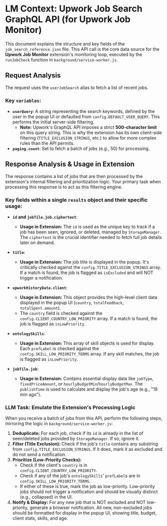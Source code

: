 # LM Context: Upwork Job Search GraphQL API (for Upwork Job Monitor)

This document explains the structure and key fields of the `job_search_reference.json` file. This API call is the core data source for the **Upwork Job Monitor** extension's monitoring loop, executed by the `runJobCheck` function in `background/service-worker.js`.

## Request Analysis

The request uses the `userJobSearch` alias to fetch a list of recent jobs.

### Key `variables`:

- **`userQuery`**: A string representing the search keywords, defined by the user in the popup UI or defaulted from `config.DEFAULT_USER_QUERY`. This performs the initial server-side filtering.
  - **Note:** Upwork's GraphQL API imposes a strict **500-character limit** on this query string. This is why the extension has its own client-side filtering (`TITLE_EXCLUSION_STRINGS`, etc.) to allow for more complex rules than the API permits.
- **`paging.count`**: Set to fetch a batch of jobs (e.g., 50) for processing.

## Response Analysis & Usage in Extension

The response contains a list of jobs that are then processed by the extension's internal filtering and prioritization logic. Your primary task when processing this response is to act as this filtering engine.

### Key fields within a single `results` object and their specific usage:

- **`id` and `jobTile.job.ciphertext`**:
  - **Usage in Extension:** The `id` is used as the unique key to track if a job has been seen, ignored, or deleted, managed by `StorageManager`. The `ciphertext` is the crucial identifier needed to fetch full job details later on demand.

- **`title`**:
  - **Usage in Extension:** The job title is displayed in the popup. It's critically checked against the `config.TITLE_EXCLUSION_STRINGS` array. If a match is found, the job is flagged as `isExcluded` and will NOT trigger a notification.

- **`upworkHistoryData.client`**:
  - **Usage in Extension:** This object provides the high-level client data displayed in the popup UI (`country`, `totalFeedback`, `totalSpent.amount`).
  - The `country` field is checked against the `config.CLIENT_COUNTRY_LOW_PRIORITY` array. If a match is found, the job is flagged as `isLowPriority`.

- **`ontologySkills`**:
  - **Usage in Extension:** This array of skill objects is used for display. Each `prefLabel` is checked against the `config.SKILL_LOW_PRIORITY_TERMS` array. If any skill matches, the job is flagged as `isLowPriority`.

- **`jobTile.job`**:
  - **Usage in Extension:** Contains essential display data like `jobType`, `fixedPriceAmount`, or `hourlyBudgetMin`/`hourlyBudgetMax`. The `publishTime` is used to calculate and display the job's age (e.g., "19 min ago").

### LLM Task: Emulate the Extension's Processing Logic

When you receive a batch of jobs from this API, perform the following steps, mirroring the logic in `background/service-worker.js`:

1.  **Deduplicate:** For each job, check if its `id` is already in the list of seen/deleted jobs provided by `StorageManager`. If so, ignore it.
2.  **Filter (Title Exclusion):** Check if the job's `title` contains any substring from `config.TITLE_EXCLUSION_STRINGS`. If it does, mark it as excluded and do not send a notification.
3.  **Prioritize (Low-Priority Checks):**
    - Check if the client's `country` is in `config.CLIENT_COUNTRY_LOW_PRIORITY`.
    - Check if any of the job's `ontologySkills`' `prefLabel`s are in `config.SKILL_LOW_PRIORITY_TERMS`.
    - If either of these is true, mark the job as low-priority. Low-priority jobs should not trigger a notification and should be visually distinct (e.g., collapsed) in the UI.
4.  **Notify & Display:** For any new job that is NOT excluded and NOT low-priority, generate a browser notification. All new, non-excluded jobs should be formatted for display in the popup UI, showing title, budget, client stats, skills, and age.
